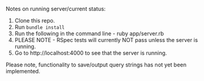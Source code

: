 Notes on running server/current status:

1. Clone this repo.
2. Run ```bundle install```
3. Run the following in the command line - ruby app/server.rb
4. PLEASE NOTE - RSpec tests will currently NOT pass unless the server is running.
5. Go to http://localhost:4000 to see that the server is running.

Please note, functionality to save/output query strings has not yet been implemented.
